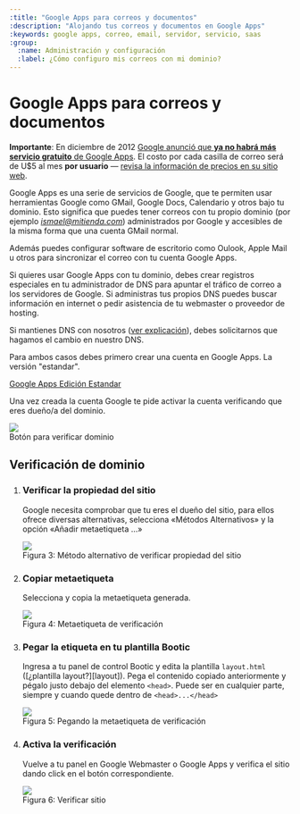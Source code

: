 ```yaml
---
:title: "Google Apps para correos y documentos"
:description: "Alojando tus correos y documentos en Google Apps"
:keywords: google apps, correo, email, servidor, servicio, saas
:group:
  :name: Administración y configuración
  :label: ¿Cómo configuro mis correos con mi dominio?
---
```


Google Apps para correos y documentos
====================================


<div class="importante">
<p><strong>Importante</strong>: En diciembre de 2012 <a
href="http://googleenterprise.blogspot.ca/2012/12/changes-to-google-apps-for-businesses.html">Google
anunció que <strong>ya no habrá más servicio gratuito</strong> de Google Apps</a>.
El costo por cada casilla de correo será de U$5 al mes <strong>por
usuario</strong> — <a
href="http://www.google.com/intl/es-419/enterprise/apps/business/pricing.html">
revisa la información de precios en su sitio web</a>.</p>
</div>


Google Apps es una serie de servicios de Google, que te permiten usar herramientas Google como GMail, Google Docs, Calendario y otros bajo tu dominio. Esto significa que puedes tener correos con tu propio dominio (por ejemplo *ismael@mitienda.com*) administrados por Google y accesibles de la misma forma que una cuenta GMail normal.

Además puedes configurar software de escritorio como Oulook, Apple Mail u otros para sincronizar el correo con tu cuenta Google Apps.

Si quieres usar Google Apps con tu dominio, debes crear registros especiales en tu administrador de DNS para apuntar el tráfico de correo a los servidores de Google. Si administras tus propios DNS puedes buscar información en internet o pedir asistencia de tu webmaster o proveedor de hosting.

Si mantienes DNS con nosotros ([ver explicación](/es/configuracion/dominio-propio)), debes solicitarnos que hagamos el cambio en nuestro DNS. 

Para ambos casos debes primero crear una cuenta en Google Apps. La versión "estandar".

[Google Apps Edición Estandar](http://www.google.com/apps/intl/es/group/index.html)

Una vez creada la cuenta Google te pide activar la cuenta verificando que eres dueño/a del dominio. 

<div class="captura">
  <div class="c-contenido">
    <a title="Activar cuenta en Google Apps" href="/img/servicios/verificar.png" rel="fancybox">
      <img src="/img/servicios/verificar-th.png" />
    </a>
  </div>
  <div class="c-pie">Botón para verificar dominio</div>
</div>

<div id="verificacion"></div>

## Verificación de dominio

1. ### Verificar la propiedad del sitio
    Google necesita comprobar que tu eres el dueño del sitio, para ellos ofrece diversas alternativas, selecciona
«Métodos Alternativos» y la opción «Añadir metaetiqueta ...» 
    <div class="captura"><div class="c-contenido"><a title="Verificar la propiedad del sitio" href="/img/posicionamiento/sitemap-3.png" rel="fancybox"><img src="/img/posicionamiento/sitemap-th-3.png" /></a></div><div class="c-pie">Figura 3: Método alternativo de verificar propiedad del sitio</div></div>

2. ### Copiar metaetiqueta
    Selecciona y copia la metaetiqueta generada.
    <div class="captura"><div class="c-contenido"><a title="Copiar metaetiquetar" href="/img/posicionamiento/sitemap-4.png" rel="fancybox"><img src="/img/posicionamiento/sitemap-th-4.png" /></a></div><div class="c-pie">Figura 4: Metaetiqueta de verificación</div></div>

3. ### Pegar la etiqueta en tu plantilla Bootic
	Ingresa a tu panel de control Bootic y edita la plantilla <code>layout.html</code>  ([¿plantilla layout?][layout]). Pega el contenido copiado anteriormente y pégalo justo debajo del elemento `<head>`. Puede ser en cualquier parte, siempre y cuando quede dentro de `<head>...</head>`
    <div class="captura"><div class="c-contenido"><a title="Pegar la etiqueta en tu plantilla Bootic" href="/img/posicionamiento/sitemap-5.png" rel="fancybox"><img src="/img/posicionamiento/sitemap-th-5.png" /></a></div><div class="c-pie">Figura 5: Pegando la metaetiqueta de verificación</div></div>

4. ### Activa la verificación
	Vuelve a tu panel en Google Webmaster o Google Apps y verifica el sitio dando click en el botón correspondiente.
    <div class="captura"><div class="c-contenido"><a title="Verifica la propiedad del sitio" href="/img/posicionamiento/sitemap-6.png" rel="fancybox"><img src="/img/posicionamiento/sitemap-th-6.png" /></a></div><div class="c-pie">Figura 6: Verificar sitio</div></div>

